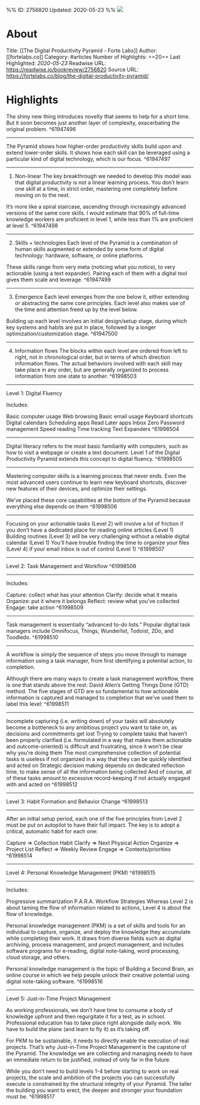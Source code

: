 %%
ID: 2756820
Updated: 2020-05-23
%%
![](https://readwise-assets.s3.amazonaws.com/static/images/article0.00998d930354.png)

# About
Title: [[The Digital Productivity Pyramid - Forte Labs]]
Author: [[fortelabs.co]]
Category: #articles
Number of Highlights: ==20==
Last Highlighted: *2020-05-23*
Readwise URL: https://readwise.io/bookreview/2756820
Source URL: https://fortelabs.co/blog/the-digital-productivity-pyramid/


# Highlights 
The shiny new thing introduces novelty that seems to help for a short time. But it soon becomes just another layer of complexity, exacerbating the original problem.  ^61947496

---

The Pyramid shows how higher-order productivity skills build upon and extend lower-order skills. It shows how each skill can be leveraged using a particular kind of digital technology, which is our focus.  ^61947497

---

1. Non-linear
The key breakthrough we needed to develop this model was that digital productivity is not a linear learning process. You don’t learn one skill at a time, in strict order, mastering one completely before moving on to the next.

It’s more like a spiral staircase, ascending through increasingly advanced versions of the same core skills. I would estimate that 90% of full-time knowledge workers are proficient in level 1, while less than 1% are proficient at level 5.  ^61947498

---

2. Skills + technologies
Each level of the Pyramid is a combination of human skills augmented or extended by some form of digital technology: hardware, software, or online platforms.

These skills range from very meta (noticing what you notice), to very actionable (using a text expander). Pairing each of them with a digital tool gives them scale and leverage.  ^61947499

---

3. Emergence
Each level emerges from the one below it, either extending or abstracting the same core principles. Each level also makes use of the time and attention freed up by the level below.

Building up each level involves an initial design/setup stage, during which key systems and habits are put in place, followed by a longer optimization/customization stage.  ^61947500

---

4. Information flows
The blocks within each level are ordered from left to right, not in chronological order, but in terms of which direction information flows. The actual behaviors involved with each skill may take place in any order, but are generally organized to process information from one state to another.  ^61998503

---

Level 1: Digital Fluency


Includes:

Basic computer usage
Web browsing
Basic email usage
Keyboard shortcuts
Digital calendars
Scheduling apps
Read Later apps
Inbox Zero
Password management
Speed reading
Time tracking
Text Expanders  ^61998504

---

Digital literacy refers to the most basic familiarity with computers, such as how to visit a webpage or create a text document. Level 1 of the Digital Productivity Pyramid extends this concept to digital fluency.  ^61998505

---

Mastering computer skills is a learning process that never ends. Even the most advanced users continue to learn new keyboard shortcuts, discover new features of their devices, and optimize their settings.

We’ve placed these core capabilities at the bottom of the Pyramid because everything else depends on them  ^61998506

---

Focusing on your actionable tasks (Level 2) will involve a lot of friction if you don’t have a dedicated place for reading online articles (Level 1)
Building routines (Level 3) will be very challenging without a reliable digital calendar (Level 1)
You’ll have trouble finding the time to organize your files (Level 4) if your email inbox is out of control (Level 1)  ^61998507

---

Level 2: Task Management and Workflow  ^61998508

---

Includes:

Capture: collect what has your attention
Clarify: decide what it means
Organize: put it where it belongs
Reflect: review what you’ve collected
Engage: take action  ^61998509

---

Task management is essentially “advanced to-do lists.” Popular digital task managers include Omnifocus, Things, Wunderlist, Todoist, 2Do, and Toodledo.  ^61998510

---

A workflow is simply the sequence of steps you move through to manage information using a task manager, from first identifying a potential action, to completion.

Although there are many ways to create a task management workflow, there is one that stands above the rest: David Allen’s Getting Things Done (GTD) method. The five stages of GTD are so fundamental to how actionable information is captured and managed to completion that we’ve used them to label this level:  ^61998511

---

Incomplete capturing (i.e. writing down) of your tasks will absolutely become a bottleneck to any ambitious project you want to take on, as decisions and commitments get lost
Trying to complete tasks that haven’t been properly clarified (i.e. formulated in a way that makes them actionable and outcome-oriented) is difficult and frustrating, since it won’t be clear why you’re doing them
The most comprehensive collection of potential tasks is useless if not organized in a way that they can be quickly identified and acted on
Strategic decision making depends on dedicated reflection time, to make sense of all the information being collected
And of course, all of these tasks amount to excessive record-keeping if not actually engaged with and acted on  ^61998512

---

Level 3: Habit Formation and Behavior Change  ^61998513

---

After an initial setup period, each one of the five principles from Level 2 must be put on autopilot to have their full impact. The key is to adopt a critical, automatic habit for each one:

Capture => Collection Habit
Clarify => Next Physical Action
Organize => Project List
Reflect => Weekly Review
Engage => Contexts/priorities  ^61998514

---

Level 4: Personal Knowledge Management (PKM)  ^61998515

---

Includes:

Progressive summarization
P.A.R.A.
Workflow Strategies
Whereas Level 2 is about taming the flow of information related to actions, Level 4 is about the flow of knowledge.

Personal knowledge management (PKM) is a set of skills and tools for an individual to capture, organize, and deploy the knowledge they accumulate while completing their work. It draws from diverse fields such as digital archiving, process management, and project management, and includes software programs for e-reading, digital note-taking, word processing, cloud storage, and others.

Personal knowledge management is the topic of Building a Second Brain, an online course in which we help people unlock their creative potential using digital note-taking software.  ^61998516

---

Level 5: Just-in-Time Project Management


As working professionals, we don’t have time to consume a body of knowledge upfront and then regurgitate it for a test, as in school. Professional education has to take place right alongside daily work. We have to build the plane (and learn to fly it) as it’s taking off.

For PKM to be sustainable, it needs to directly enable the execution of real projects. That’s why Just-in-Time Project Management is the capstone of the Pyramid. The knowledge we are collecting and managing needs to have an immediate return to be justified, instead of only far in the future.

While you don’t need to build levels 1-4 before starting to work on real projects, the scale and ambition of the projects you can successfully execute is constrained by the structural integrity of your Pyramid. The taller the building you want to erect, the deeper and stronger your foundation must be.  ^61998517

